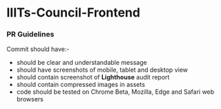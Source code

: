 # IIITs-Council-Frontend

### PR Guidelines
Commit should have:-
* should be clear and understandable message
* should have screenshots of mobile, tablet and desktop view
* should contain screenshot of **Lighthouse** audit report
* should contain compressed images in assets
* code should be tested on Chrome Beta, Mozilla, Edge and Safari web browsers

